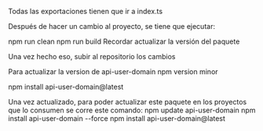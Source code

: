 Todas las exportaciones tienen que ir a index.ts

Después de hacer un cambio al proyecto, se tiene que ejecutar:

npm run clean
npm run build
Recordar actualizar la versión del paquete

Una vez hecho eso, subir al repositorio los cambios

Para actualizar la version de api-user-domain
npm version minor

npm install api-user-domain@latest 

Una vez actualizado, para poder actualizar este paquete en los proyectos que lo consumen se corre este comando:
npm update api-user-domain
npm install api-user-domain --force
npm install api-user-domain@latest